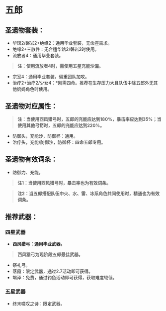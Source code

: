 # 五郎

## 圣遗物套装：
  - 华馆2/磐岩2+绝缘2：通用毕业套装，无命座需求。
  - 绝缘2+三散件：无合适华馆2/磐岩2时使用。
  - 流放者4：通用毕业套装。

>**注：使用流放者4时，需使用五星充能沙漏。**

  - 宗室4：通用毕业套装，偏重团队加攻。
  - 治疗2+治疗2/少女4：*刚需四命。推荐在生存压力大且队伍中除五郎外无其他奶妈角色时使用。

## 圣遗物对应属性：

>**注：当使用西风猎弓时，五郎的充能应达到180%，暴击率应达到35%；当使用其他弓箭时，五郎的充能应达到220%。**

  - 防御头，充能沙，防御杯：通用。
  - 治疗头，充能/防御沙，防御杯：四命五郎专用。

## 圣遗物有效词条：
- 防御力、充能。

>**注1：当使用西风猎弓时，暴击率也为有效词条。**

>**注2：当五郎搭配队伍中火、水、雷、冰系角色共同使用时，精通也为有效词条。**


## 推荐武器：
### 四星武器
  - **西风猎弓：通用毕业武器。**

>**西风猎弓为现阶段五郎最佳武器。**

  - 祭礼弓。
  - 落霞：限定武器，通过2.7活动即可获得。
  - 竭泽：免费，通过钓鱼活动即可获得，获取难度较低。

### 五星武器
  - 终末嗟叹之诗：限定武器。


